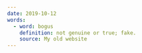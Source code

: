 ```yaml
---
date: 2019-10-12
words:
  - word: bogus
    definition: not genuine or true; fake.
    source: My old website
---
```

